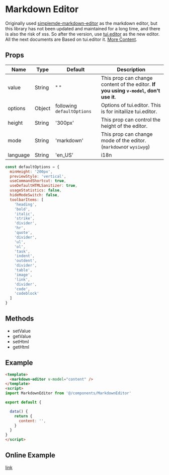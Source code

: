 # Markdown Editor <Badge text="v3.9.3+"/>

Originally used [simplemde-markdown-editor](https://github.com/sparksuite/simplemde-markdown-editor) as the markdown editor, but this library has not been updated and maintained for a long time, and there is also the risk of xss. So after the <Badge text="v3.9.3+"/> version, use [tui.editor](https://github.com/nhnent/tui.editor) as the new editor. All the next documents are Based on tui.editor it. [More Content](https://github.com/nhnent/tui.editor).

## Props

| Name     | Type   | Default                    | Description                                                                           |
| -------- | ------ | -------------------------- | ------------------------------------------------------------------------------------- |
| value    | String | " "                        | This prop can change content of the editor. **If you using `v-model`, don't use it**. |
| options  | Object | following `defaultOptions` | Options of tui.editor. This is for initailize tui.editor.                             |
| height   | String | '300px'                    | This prop can control the height of the editor.                                       |
| mode     | String | 'markdown'                 | This prop can change mode of the editor. (`markdown`or `wysiwyg`)                     |
| language | String | 'en_US'                    | i18n                                                                                  |

```js
const defaultOptions = {
  minHeight: '200px',
  previewStyle: 'vertical',
  useCommandShortcut: true,
  useDefaultHTMLSanitizer: true,
  usageStatistics: false,
  hideModeSwitch: false,
  toolbarItems: [
    'heading',
    'bold',
    'italic',
    'strike',
    'divider',
    'hr',
    'quote',
    'divider',
    'ul',
    'ol',
    'task',
    'indent',
    'outdent',
    'divider',
    'table',
    'image',
    'link',
    'divider',
    'code',
    'codeblock'
  ]
}
```

## Methods

- setValue
- getValue
- setHtml
- getHtml

## Example

```html
<template>
  <markdown-editor v-model="content" />
</template>
<script>
import MarkdownEditor from '@/components/MarkdownEditor'

export default {

  data() {
    return {
      content: '',
    }
  }
}
</script>
```

## Online Example

[link](https://panjiachen.github.io/vue-element-admin/#/components/markdown)
